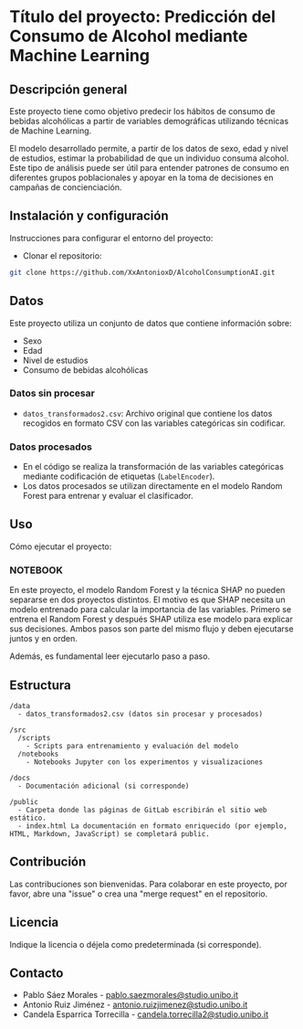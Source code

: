 
# Título del proyecto: Predicción del Consumo de Alcohol mediante Machine Learning

## Descripción general
Este proyecto tiene como objetivo predecir los hábitos de consumo de bebidas alcohólicas a partir de variables demográficas utilizando técnicas de Machine Learning.

El modelo desarrollado permite, a partir de los datos de sexo, edad y nivel de estudios, estimar la probabilidad de que un individuo consuma alcohol. Este tipo de análisis puede ser útil para entender patrones de consumo en diferentes grupos poblacionales y apoyar en la toma de decisiones en campañas de concienciación.

## Instalación y configuración
Instrucciones para configurar el entorno del proyecto:

- Clonar el repositorio:
```bash
git clone https://github.com/XxAntonioxD/AlcoholConsumptionAI.git
```

## Datos
Este proyecto utiliza un conjunto de datos que contiene información sobre:
- Sexo
- Edad
- Nivel de estudios
- Consumo de bebidas alcohólicas

### Datos sin procesar
- `datos_transformados2.csv`: Archivo original que contiene los datos recogidos en formato CSV con las variables categóricas sin codificar.

### Datos procesados
- En el código se realiza la transformación de las variables categóricas mediante codificación de etiquetas (`LabelEncoder`).
- Los datos procesados se utilizan directamente en el modelo Random Forest para entrenar y evaluar el clasificador.

## Uso
Cómo ejecutar el proyecto:

### NOTEBOOK
En este proyecto, el modelo Random Forest y la técnica SHAP no pueden separarse en dos proyectos distintos.
El motivo es que SHAP necesita un modelo entrenado para calcular la importancia de las variables.
Primero se entrena el Random Forest y después SHAP utiliza ese modelo para explicar sus decisiones.
Ambos pasos son parte del mismo flujo y deben ejecutarse juntos y en orden.

Además, es fundamental leer ejecutarlo paso a paso.

## Estructura
```
/data
  - datos_transformados2.csv (datos sin procesar y procesados)

/src
  /scripts
    - Scripts para entrenamiento y evaluación del modelo
  /notebooks
    - Notebooks Jupyter con los experimentos y visualizaciones

/docs
  - Documentación adicional (si corresponde)

/public
  - Carpeta donde las páginas de GitLab escribirán el sitio web estático.
  - index.html La documentación en formato enriquecido (por ejemplo, HTML, Markdown, JavaScript) se completará public.
```

## Contribución
Las contribuciones son bienvenidas. Para colaborar en este proyecto, por favor, abre una "issue" o crea una "merge request" en el repositorio.

## Licencia
Indique la licencia o déjela como predeterminada (si corresponde).

## Contacto
- Pablo Sáez Morales - pablo.saezmorales@studio.unibo.it
- Antonio Ruiz Jiménez - antonio.ruizjimenez@studio.unibo.it
- Candela Esparrica Torrecilla - candela.torrecilla2@studio.unibo.it
